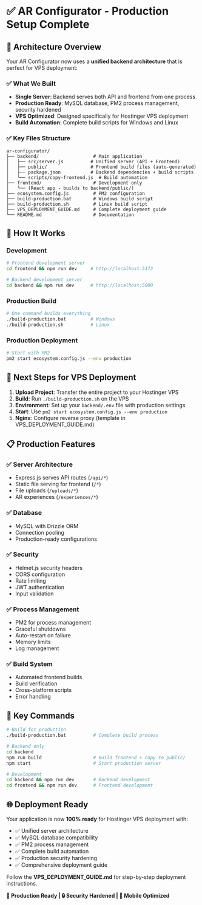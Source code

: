 # ✅ AR Configurator - Production Setup Complete

## 🎯 **Architecture Overview**

Your AR Configurator now uses a **unified backend architecture** that is perfect for VPS deployment:

### ✅ **What We Built**
- **Single Server**: Backend serves both API and frontend from one process
- **Production Ready**: MySQL database, PM2 process management, security hardened
- **VPS Optimized**: Designed specifically for Hostinger VPS deployment
- **Build Automation**: Complete build scripts for Windows and Linux

### ✅ **Key Files Structure**
```
ar-configurator/
├── backend/                    # Main application
│   ├── src/server.js          # Unified server (API + Frontend)
│   ├── public/                # Frontend build files (auto-generated)
│   ├── package.json           # Backend dependencies + build scripts
│   └── scripts/copy-frontend.js  # Build automation
├── frontend/                   # Development only
│   └── (React app - builds to backend/public/)
├── ecosystem.config.js         # PM2 configuration
├── build-production.bat        # Windows build script
├── build-production.sh         # Linux build script
├── VPS_DEPLOYMENT_GUIDE.md     # Complete deployment guide
└── README.md                   # Documentation
```

## 🚀 **How It Works**

### **Development** 
```bash
# Frontend development server
cd frontend && npm run dev     # http://localhost:5173

# Backend development server  
cd backend && npm run dev      # http://localhost:5000
```

### **Production Build**
```bash
# One command builds everything
./build-production.bat         # Windows
./build-production.sh          # Linux
```

### **Production Deployment**
```bash
# Start with PM2
pm2 start ecosystem.config.js --env production
```

## 🎯 **Next Steps for VPS Deployment**

1. **Upload Project**: Transfer the entire project to your Hostinger VPS
2. **Build**: Run `./build-production.sh` on the VPS
3. **Environment**: Set up your `backend/.env` file with production settings
4. **Start**: Use `pm2 start ecosystem.config.js --env production`
5. **Nginx**: Configure reverse proxy (template in VPS_DEPLOYMENT_GUIDE.md)

## 📋 **Production Features**

### ✅ **Server Architecture**
- Express.js serves API routes (`/api/*`)
- Static file serving for frontend (`/*`)
- File uploads (`/uploads/*`)
- AR experiences (`/experiences/*`)

### ✅ **Database**
- MySQL with Drizzle ORM
- Connection pooling
- Production-ready configurations

### ✅ **Security**
- Helmet.js security headers
- CORS configuration
- Rate limiting
- JWT authentication
- Input validation

### ✅ **Process Management**
- PM2 for process management
- Graceful shutdowns
- Auto-restart on failure
- Memory limits
- Log management

### ✅ **Build System**
- Automated frontend builds
- Build verification
- Cross-platform scripts
- Error handling

## 🔧 **Key Commands**

```bash
# Build for production
./build-production.bat          # Complete build process

# Backend only
cd backend
npm run build                   # Build frontend + copy to public/
npm start                       # Start production server

# Development
cd backend && npm run dev       # Backend development
cd frontend && npm run dev      # Frontend development
```

## 🌐 **Deployment Ready**

Your application is now **100% ready** for Hostinger VPS deployment with:
- ✅ Unified server architecture
- ✅ MySQL database compatibility
- ✅ PM2 process management
- ✅ Complete build automation
- ✅ Production security hardening
- ✅ Comprehensive deployment guide

Follow the **VPS_DEPLOYMENT_GUIDE.md** for step-by-step deployment instructions.

**🚀 Production Ready | 🔒 Security Hardened | 📱 Mobile Optimized**